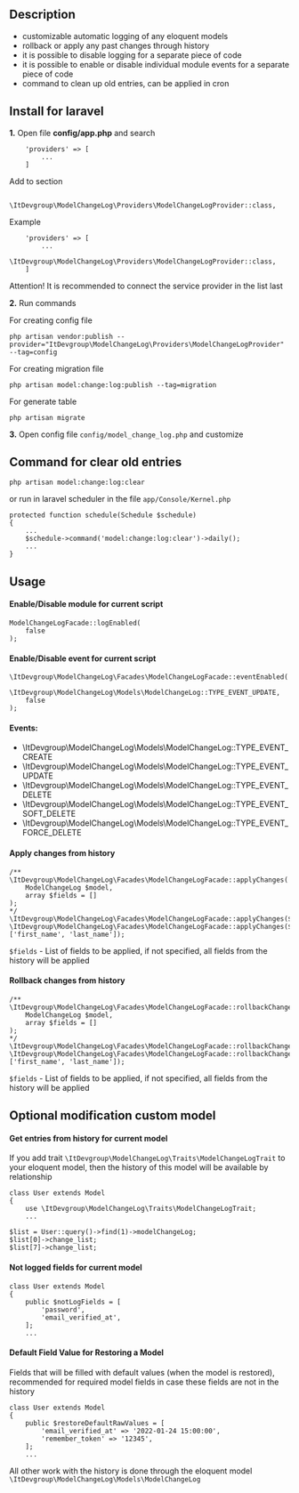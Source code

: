 ## 

## Description

- customizable automatic logging of any eloquent models
- rollback or apply any past changes through history
- it is possible to disable logging for a separate piece of code
- it is possible to enable or disable individual module events for a separate piece of code
- command to clean up old entries, can be applied in cron

## Install for laravel

**1.** Open file **config/app.php** and search

```
    'providers' => [
        ...
    ]
```

Add to section

```
        \ItDevgroup\ModelChangeLog\Providers\ModelChangeLogProvider::class,
```

Example

```
    'providers' => [
        ...
        \ItDevgroup\ModelChangeLog\Providers\ModelChangeLogProvider::class,
    ]
```

Attention! It is recommended to connect the service provider in the list last

**2.** Run commands

For creating config file

```
php artisan vendor:publish --provider="ItDevgroup\ModelChangeLog\Providers\ModelChangeLogProvider" --tag=config
```

For creating migration file

```
php artisan model:change:log:publish --tag=migration
```

For generate table

```
php artisan migrate
```


**3.** Open config file `config/model_change_log.php` and customize

## Command for clear old entries

```
php artisan model:change:log:clear
```

or run in laravel scheduler in the file `app/Console/Kernel.php`

```
protected function schedule(Schedule $schedule)
{
    ...
    $schedule->command('model:change:log:clear')->daily();
    ...
}
```

## Usage

#### Enable/Disable module for current script

```
ModelChangeLogFacade::logEnabled(
    false
);
```

#### Enable/Disable event for current script

```
\ItDevgroup\ModelChangeLog\Facades\ModelChangeLogFacade::eventEnabled(
    \ItDevgroup\ModelChangeLog\Models\ModelChangeLog::TYPE_EVENT_UPDATE,
    false
);
```

#### Events:

- \ItDevgroup\ModelChangeLog\Models\ModelChangeLog::TYPE_EVENT_CREATE
- \ItDevgroup\ModelChangeLog\Models\ModelChangeLog::TYPE_EVENT_UPDATE
- \ItDevgroup\ModelChangeLog\Models\ModelChangeLog::TYPE_EVENT_DELETE
- \ItDevgroup\ModelChangeLog\Models\ModelChangeLog::TYPE_EVENT_SOFT_DELETE
- \ItDevgroup\ModelChangeLog\Models\ModelChangeLog::TYPE_EVENT_FORCE_DELETE

#### Apply changes from history

```
/**
\ItDevgroup\ModelChangeLog\Facades\ModelChangeLogFacade::applyChanges(
    ModelChangeLog $model,
    array $fields = []
);
*/
\ItDevgroup\ModelChangeLog\Facades\ModelChangeLogFacade::applyChanges($model);
\ItDevgroup\ModelChangeLog\Facades\ModelChangeLogFacade::applyChanges($model, ['first_name', 'last_name']);
```

`$fields` - List of fields to be applied, if not specified, all fields from the history will be applied

#### Rollback changes from history

```
/**
\ItDevgroup\ModelChangeLog\Facades\ModelChangeLogFacade::rollbackChanges(
    ModelChangeLog $model,
    array $fields = []
);
*/
\ItDevgroup\ModelChangeLog\Facades\ModelChangeLogFacade::rollbackChanges($model);
\ItDevgroup\ModelChangeLog\Facades\ModelChangeLogFacade::rollbackChanges($model, ['first_name', 'last_name']);
```

`$fields` - List of fields to be applied, if not specified, all fields from the history will be applied

## Optional modification custom model

#### Get entries from history for current model

If you add trait `\ItDevgroup\ModelChangeLog\Traits\ModelChangeLogTrait`
to your eloquent model, then the history of this model will be available by relationship

```
class User extends Model
{
    use \ItDevgroup\ModelChangeLog\Traits\ModelChangeLogTrait;
    ...
```

```
$list = User::query()->find(1)->modelChangeLog;
$list[0]->change_list;
$list[7]->change_list;
```

#### Not logged fields for current model

```
class User extends Model
{
    public $notLogFields = [
        'password',
        'email_verified_at',
    ];
    ...
```

#### Default Field Value for Restoring a Model

Fields that will be filled with default values (when the model is restored), recommended for required model fields in case these fields are not in the history

```
class User extends Model
{
    public $restoreDefaultRawValues = [
        'email_verified_at' => '2022-01-24 15:00:00',
        'remember_token' => '12345',
    ];
    ...
```

All other work with the history is done through the eloquent model `\ItDevgroup\ModelChangeLog\Models\ModelChangeLog`
